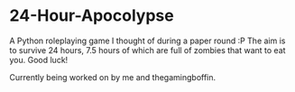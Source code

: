 # 24-Hour-Apocolypse
A Python roleplaying game I thought of during a paper round :P
The aim is to survive 24 hours, 7.5 hours of which are full of zombies that want to eat you.  Good luck!


Currently being worked on by me and thegamingboffin.  
